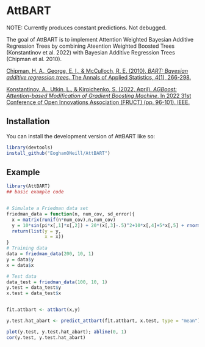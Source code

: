 
# AttBART

<!-- badges: start -->
<!-- badges: end -->

NOTE: Currently produces constant predictions. Not debugged.


The goal of AttBART is to implement Attention Weighted Bayesian Additive Regression Trees by combining Ateention Weighted Boosted Trees (Konstantinov et al. 2022) with Bayesian Additive Regression Trees (Chipman et al. 2010).

[Chipman, H. A., George, E. I., & McCulloch, R. E. (2010). _BART: Bayesian additive regression trees_. The Annals of Applied Statistics, 4(1), 266-298.](https://doi.org/10.1214/09-AOAS285)

[Konstantinov, A., Utkin, L., & Kirpichenko, S. (2022, April). _AGBoost: Attention-based Modification of Gradient Boosting Machine_. In 2022 31st Conference of Open Innovations Association (FRUCT) (pp. 96-101). IEEE.](https://arxiv.org/abs/2207.05724)

## Installation

You can install the development version of AttBART like so:

``` r
library(devtools)
install_github("EoghanONeill/AttBART")
```

## Example

``` r
library(AttBART)
## basic example code


# Simulate a Friedman data set
friedman_data = function(n, num_cov, sd_error){
  x = matrix(runif(n*num_cov),n,num_cov)
  y = 10*sin(pi*x[,1]*x[,2]) + 20*(x[,3]-.5)^2+10*x[,4]+5*x[,5] + rnorm(n, sd=sd_error)
  return(list(y = y,
              x = x))
}
# Training data
data = friedman_data(200, 10, 1)
y = data$y
x = data$x

# Test data
data_test = friedman_data(100, 10, 1)
y.test = data_test$y
x.test = data_test$x


fit.attbart <- attbart(x,y)

y.test.hat_abart <- predict_attbart(fit.attbart, x.test, type = "mean")

plot(y.test, y.test.hat_abart); abline(0, 1)
cor(y.test, y.test.hat_abart)

```

